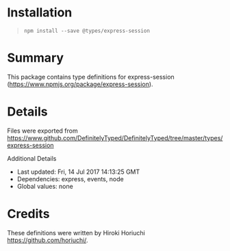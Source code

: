 # Installation
> `npm install --save @types/express-session`

# Summary
This package contains type definitions for express-session (https://www.npmjs.org/package/express-session).

# Details
Files were exported from https://www.github.com/DefinitelyTyped/DefinitelyTyped/tree/master/types/express-session

Additional Details
 * Last updated: Fri, 14 Jul 2017 14:13:25 GMT
 * Dependencies: express, events, node
 * Global values: none

# Credits
These definitions were written by Hiroki Horiuchi <https://github.com/horiuchi/>.
